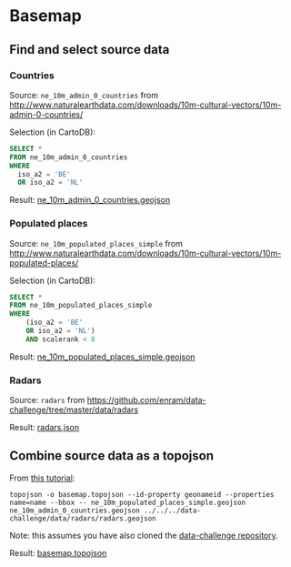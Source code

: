 # Basemap

## Find and select source data

### Countries

Source: `ne_10m_admin_0_countries` from http://www.naturalearthdata.com/downloads/10m-cultural-vectors/10m-admin-0-countries/

Selection (in CartoDB):

```SQL
SELECT * 
FROM ne_10m_admin_0_countries
WHERE
  iso_a2 = 'BE'
  OR iso_a2 = 'NL'
```

Result: [ne_10m_admin_0_countries.geojson](ne_10m_admin_0_countries.geojson)

### Populated places

Source: `ne_10m_populated_places_simple` from http://www.naturalearthdata.com/downloads/10m-cultural-vectors/10m-populated-places/

Selection (in CartoDB):

```SQL
SELECT * 
FROM ne_10m_populated_places_simple
WHERE
	(iso_a2 = 'BE'
	OR iso_a2 = 'NL')
	AND scalerank < 8
```

Result: [ne_10m_populated_places_simple.geojson](ne_10m_populated_places_simple.geojson)

### Radars

Source: `radars` from https://github.com/enram/data-challenge/tree/master/data/radars

Result: [radars.json](https://github.com/enram/data-challenge/blob/master/data/radars/radars.geojson)

## Combine source data as a topojson

From [this tutorial](http://bost.ocks.org/mike/map/#converting-data):

```
topojson -o basemap.topojson --id-property geonameid --properties name=name --bbox -- ne_10m_populated_places_simple.geojson ne_10m_admin_0_countries.geojson ../../../data-challenge/data/radars/radars.geojson
```

Note: this assumes you have also cloned the [data-challenge repository](https://github.com/enram/data-challenge).

Result: [basemap.topojson](basemap.topojson)
